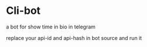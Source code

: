 # Cli-bot
 a bot for show time in bio in telegram 

 replace your api-id and api-hash in bot source and run it
